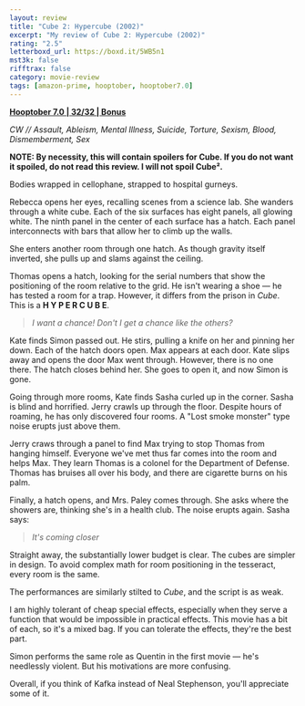 ```yaml
---
layout: review
title: "Cube 2: Hypercube (2002)"
excerpt: "My review of Cube 2: Hypercube (2002)"
rating: "2.5"
letterboxd_url: https://boxd.it/5WB5n1
mst3k: false
rifftrax: false
category: movie-review
tags: [amazon-prime, hooptober, hooptober7.0]
---
```


<b><a href="https://boxd.it/pOK5i/detail" target="_blank" rel="noopener">Hooptober 7.0 | 32/32 | Bonus</a></b>

<i>CW // Assault, Ableism, Mental Illness, Suicide, Torture, Sexism, Blood, Dismemberment, Sex</i>

<b>NOTE: By necessity, this will contain spoilers for Cube. If you do not want it spoiled, do not read this review. I will not spoil Cube².</b>

Bodies wrapped in cellophane, strapped to hospital gurneys.

Rebecca opens her eyes, recalling scenes from a science lab. She wanders through a white cube. Each of the six surfaces has eight panels, all glowing white. The ninth panel in the center of each surface has a hatch. Each panel interconnects with bars that allow her to climb up the walls.

She enters another room through one hatch. As though gravity itself inverted, she pulls up and slams against the ceiling.

Thomas opens a hatch, looking for the serial numbers that show the positioning of the room relative to the grid. He isn't wearing a shoe — he has tested a room for a trap. However, it differs from the prison in <i>Cube</i>. This is a <b>H Y P E R C U B E</b>.

<blockquote><i>I want a chance! Don't I get a chance like the others?</i></blockquote>

Kate finds Simon passed out. He stirs, pulling a knife on her and pinning her down. Each of the hatch doors open. Max appears at each door. Kate slips away and opens the door Max went through. However, there is no one there. The hatch closes behind her. She goes to open it, and now Simon is gone.

Going through more rooms, Kate finds Sasha curled up in the corner. Sasha is blind and horrified. Jerry crawls up through the floor. Despite hours of roaming, he has only discovered four rooms. A "Lost smoke monster" type noise erupts just above them.

Jerry craws through a panel to find Max trying to stop Thomas from hanging himself. Everyone we've met thus far comes into the room and helps Max. They learn Thomas is a colonel for the Department of Defense. Thomas has bruises all over his body, and there are cigarette burns on his palm.

Finally, a hatch opens, and Mrs. Paley comes through. She asks where the showers are, thinking she's in a health club. The noise erupts again. Sasha says:

<blockquote><i>It's coming closer</i></blockquote>

Straight away, the substantially lower budget is clear. The cubes are simpler in design. To avoid complex math for room positioning in the tesseract, every room is the same.

The performances are similarly stilted to <i>Cube</i>, and the script is as weak.

I am highly tolerant of cheap special effects, especially when they serve a function that would be impossible in practical effects. This movie has a bit of each, so it's a mixed bag. If you can tolerate the effects, they're the best part.

Simon performs the same role as Quentin in the first movie — he's needlessly violent. But his motivations are more confusing.

Overall, if you think of Kafka instead of Neal Stephenson, you'll appreciate some of it.
